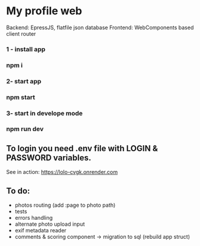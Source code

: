 # My profile web
Backend: EpressJS, flatfile json database
Frontend: WebComponents based client router

### 1 - install app
### npm i
### 2- start app
### npm start
### 3- start in develope mode
### npm run dev

## To login you need .env file with LOGIN & PASSWORD variables.

See in action: https://lolo-cvgk.onrender.com

## To do:
- photos routing (add :page to photo path)
- tests
- errors handling
- alternate photo upload input
- exif metadata reader
- comments & scoring component -> migration to sql (rebuild app struct)
